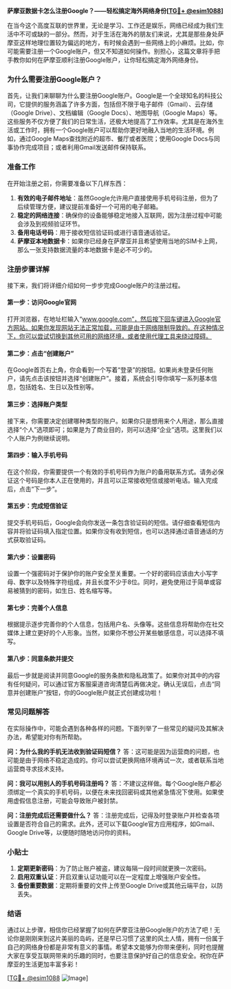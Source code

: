 **萨摩亚数据卡怎么注册Google？——轻松搞定海外网络身份[[TG💪+ @esim1088](https://t.me/s/esim1088)]**

在当今这个高度互联的世界里，无论是学习、工作还是娱乐，网络已经成为我们生活中不可或缺的一部分。然而，对于生活在海外的朋友们来说，尤其是那些身处萨摩亚这样地理位置较为偏远的地方，有时候会遇到一些网络上的小麻烦。比如，你可能需要注册一个Google账户，但又不知道如何操作。别担心，这篇文章将手把手教你如何在萨摩亚顺利注册Google账户，让你轻松搞定海外网络身份。

### 为什么需要注册Google账户？

首先，让我们来聊聊为什么要注册Google账户。Google是一个全球知名的科技公司，它提供的服务涵盖了许多方面，包括但不限于电子邮件（Gmail）、云存储（Google Drive）、文档编辑（Google Docs）、地图导航（Google Maps）等。这些服务不仅方便了我们的日常生活，还极大地提高了工作效率。尤其是在海外生活或工作时，拥有一个Google账户可以帮助你更好地融入当地的生活环境。例如，通过Google Maps查找附近的超市、餐厅或者医院；使用Google Docs与同事协作完成项目；或者利用Gmail发送邮件保持联系。

### 准备工作

在开始注册之前，你需要准备以下几样东西：

1. **有效的电子邮件地址**：虽然Google允许用户直接使用手机号码注册，但为了后续管理方便，建议提前准备好一个可用的电子邮箱。
2. **稳定的网络连接**：确保你的设备能够稳定地接入互联网，因为注册过程中可能会涉及到视频验证环节。
3. **备用电话号码**：用于接收短信验证码或进行语音通话验证。
4. **萨摩亚本地数据卡**：如果你已经身在萨摩亚并且希望使用当地的SIM卡上网，那么一张支持数据流量的本地数据卡是必不可少的。

### 注册步骤详解

接下来，我们将详细介绍如何一步步完成Google账户的注册过程。

#### 第一步：访问Google官网

打开浏览器，在地址栏输入“www.google.com”，然后按下回车键进入Google官方网站。如果你发现网站无法正常加载，可能是由于网络限制导致的。在这种情况下，你可以尝试切换到其他可用的网络环境，或者使用代理工具来绕过障碍。

#### 第二步：点击“创建账户”

在Google首页右上角，你会看到一个写着“登录”的按钮。如果尚未登录任何账户，请先点击该按钮并选择“创建账户”。接着，系统会引导你填写一系列基本信息，包括姓名、生日以及性别等。

#### 第三步：选择账户类型

接下来，你需要决定创建哪种类型的账户。如果你只是想用来个人用途，那么直接选择“个人”选项即可；如果是为了商业目的，则可以选择“企业”选项。这里我们以个人账户为例继续说明。

#### 第四步：输入手机号码

在这个阶段，你需要提供一个有效的手机号码作为账户的备用联系方式。请务必保证这个号码是你本人正在使用的，并且可以正常接收短信或接听电话。输入完成后，点击“下一步”。

#### 第五步：完成短信验证

提交手机号码后，Google会向你发送一条包含验证码的短信。请仔细查看短信内容并将验证码填入指定位置。如果你没有收到短信，也可以选择通过语音通话的方式获取验证码。

#### 第六步：设置密码

设置一个强密码对于保护你的账户安全至关重要。一个好的密码应该由大小写字母、数字以及特殊字符组成，并且长度不少于8位。同时，避免使用过于简单或容易被猜到的密码，如生日、姓名缩写等。

#### 第七步：完善个人信息

根据提示逐步完善你的个人信息，包括用户名、头像等。这些信息将帮助你在社交媒体上建立更好的个人形象。当然，如果你不想公开某些敏感信息，可以选择不填写。

#### 第八步：同意条款并提交

最后一步就是阅读并同意Google的服务条款和隐私政策了。如果你对其中的内容有任何疑问，可以通过官方客服渠道咨询清楚后再做决定。确认无误后，点击“同意并创建账户”按钮，你的Google账户就正式创建成功啦！

### 常见问题解答

在实际操作中，可能会遇到各种各样的问题。下面列举了一些常见的疑问及其解决办法，希望能对你有所帮助。

**问：为什么我的手机无法收到验证码短信？**
答：这可能是因为运营商的问题，也可能是由于网络不稳定造成的。你可以尝试更换网络环境再试一次，或者联系当地运营商寻求技术支持。

**问：我可以用别人的手机号码注册吗？**
答：不建议这样做。每个Google账户都必须绑定一个真实的手机号码，以便在未来找回密码或其他紧急情况下使用。如果使用虚假信息注册，可能会导致账户被封禁。

**问：注册完成后还需要做什么？**
答：注册完成后，记得及时登录账户并检查各项设置是否符合自己的需求。此外，还可以下载Google官方应用程序，如Gmail、Google Drive等，以便随时随地访问你的资料。

### 小贴士

1. **定期更新密码**：为了防止账户被盗，建议每隔一段时间就更换一次密码。
2. **启用双重认证**：开启双重认证功能可以在一定程度上增强账户安全性。
3. **备份重要数据**：定期将重要的文件上传至Google Drive或其他云端平台，以防丢失。

### 结语

通过以上步骤，相信你已经掌握了如何在萨摩亚注册Google账户的方法了吧！无论你是刚刚来到这片美丽的岛屿，还是早已习惯了这里的风土人情，拥有一份属于自己的网络身份都是非常有意义的事情。希望本文能够为你带来便利，同时也提醒大家在享受互联网带来的乐趣的同时，也要注意保护好自己的信息安全。祝你在萨摩亚的生活更加丰富多彩！

[[TG💪+ @esim1088](https://t.me/s/esim1088) ![Image](https://i.postimg.cc/4NQfJmqS/Snipaste-2025-05-13-00-14-12.png)]